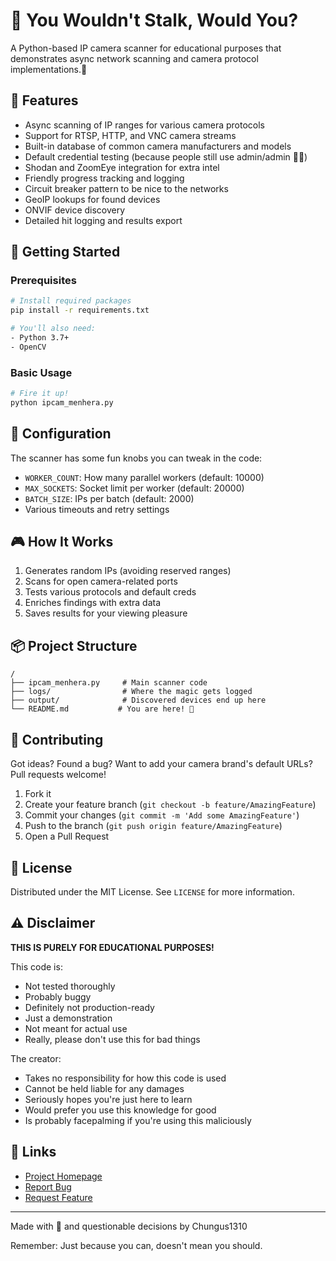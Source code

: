 # 👀 You Wouldn't Stalk, Would You? 

A Python-based IP camera scanner for educational purposes that demonstrates async network scanning and camera protocol implementations.🎥

## 🌟 Features

- Async scanning of IP ranges for various camera protocols
- Support for RTSP, HTTP, and VNC camera streams
- Built-in database of common camera manufacturers and models
- Default credential testing (because people still use admin/admin 🤦‍♂️)
- Shodan and ZoomEye integration for extra intel
- Friendly progress tracking and logging
- Circuit breaker pattern to be nice to the networks
- GeoIP lookups for found devices
- ONVIF device discovery
- Detailed hit logging and results export

## 🚀 Getting Started

### Prerequisites

```bash
# Install required packages
pip install -r requirements.txt

# You'll also need:
- Python 3.7+
- OpenCV
```

### Basic Usage

```bash
# Fire it up!
python ipcam_menhera.py
```

## 📝 Configuration

The scanner has some fun knobs you can tweak in the code:

- `WORKER_COUNT`: How many parallel workers (default: 10000)
- `MAX_SOCKETS`: Socket limit per worker (default: 20000)
- `BATCH_SIZE`: IPs per batch (default: 2000)
- Various timeouts and retry settings

## 🎮 How It Works

1. Generates random IPs (avoiding reserved ranges)
2. Scans for open camera-related ports
3. Tests various protocols and default creds
4. Enriches findings with extra data
5. Saves results for your viewing pleasure

## 📦 Project Structure

```
/
├── ipcam_menhera.py     # Main scanner code
├── logs/                # Where the magic gets logged
├── output/              # Discovered devices end up here
└── README.md           # You are here! 👋
```

## 🤝 Contributing

Got ideas? Found a bug? Want to add your camera brand's default URLs? Pull requests welcome!

1. Fork it
2. Create your feature branch (`git checkout -b feature/AmazingFeature`)
3. Commit your changes (`git commit -m 'Add some AmazingFeature'`)
4. Push to the branch (`git push origin feature/AmazingFeature`)
5. Open a Pull Request

## 📜 License

Distributed under the MIT License. See `LICENSE` for more information.

## ⚠️ Disclaimer

**THIS IS PURELY FOR EDUCATIONAL PURPOSES!**

This code is:
- Not tested thoroughly
- Probably buggy
- Definitely not production-ready
- Just a demonstration
- Not meant for actual use
- Really, please don't use this for bad things

The creator:
- Takes no responsibility for how this code is used
- Cannot be held liable for any damages
- Seriously hopes you're just here to learn
- Would prefer you use this knowledge for good
- Is probably facepalming if you're using this maliciously

## 🔗 Links

- [Project Homepage](https://github.com/Chungus1310/You-wouldnt-stalk-would-you)
- [Report Bug](https://github.com/Chungus1310/You-wouldnt-stalk-would-you/issues)
- [Request Feature](https://github.com/Chungus1310/You-wouldnt-stalk-would-you/issues)

---

Made with 💖 and questionable decisions by Chungus1310

Remember: Just because you can, doesn't mean you should.
